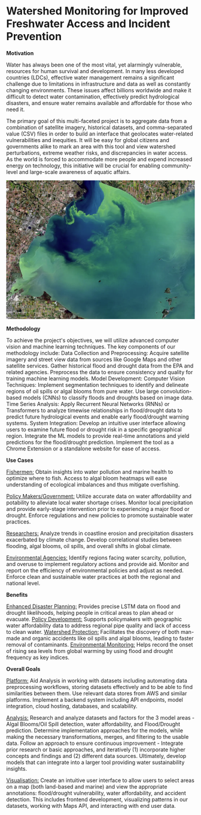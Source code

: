 # Watershed Monitoring for Improved Freshwater Access and Incident Prevention

**Motivation**

Water has always been one of the most vital, yet alarmingly vulnerable, resources for human survival and development. In many less developed countries (LDCs), effective water management remains a significant challenge due to limitations in infrastructure and data as well as constantly changing environments. These issues affect billions worldwide and make it difficult to detect water contamination, effectively predict hydrological disasters, and ensure water remains available and affordable for those who need it.

The primary goal of this multi-faceted project is to aggregate data from a combination of satellite imagery, historical datasets, and comma-separated value (CSV) files in order to build an interface that geolocates water-related vulnerabilities and inequities. It will be easy for global citizens and governments alike to mark an area with this tool and view watershed perturbations, extreme weather risks, and discrepancies in water access. As the world is forced to accommodate more people and expend increased energy on technology, this initiative will be crucial for enabling community-level and large-scale awareness of aquatic affairs.

<p align="center">
  <img src="images/Algal-Bloom.png" alt="Aerial view of massive algal bloom" width="600">
</p>


**Methodology**

To achieve the project's objectives, we will utilize advanced computer vision and machine learning techniques. The key components of our methodology include:
Data Collection and Preprocessing:
Acquire satellite imagery and street view data from sources like Google Maps and other satellite services.
Gather historical flood and drought data from the EPA and related agencies.
Preprocess the data to ensure consistency and quality for training machine learning models.
Model Development:
Computer Vision Techniques:
Implement segmentation techniques to identify and delineate regions of oil spills or algal blooms from pure water.
Use large convolution-based models (CNNs) to classify floods and droughts based on image data.
Time Series Analysis:
Apply Recurrent Neural Networks (RNNs) or Transformers to analyze timewise relationships in flood/drought data to predict future hydrological events and enable early flood/drought warning systems.
System Integration:
Develop an intuitive user interface allowing users to examine future flood or drought risk in a specific geographical region.
Integrate the ML models to provide real-time annotations and yield predictions for the flood/drought prediction.
Implement the tool as a Chrome Extension or a standalone website for ease of access.


**Use Cases**

<ins>Fishermen:</ins>
Obtain insights into water pollution and marine health to optimize where to fish.
Access to algal bloom heatmaps will ease understanding of ecological imbalances and thus mitigate overfishing.

<ins>Policy Makers/Government:</ins>
Utilize accurate data on water affordability and potability to alleviate local water shortage crises.
Monitor local precipitation and provide early-stage intervention prior to experiencing a major flood or drought.
Enforce regulations and new policies to promote sustainable water practices.

<ins>Researchers:</ins>
Analyze trends in coastline erosion and precipitation disasters exacerbated by climate change.
Develop correlational studies between flooding, algal blooms, oil spills, and overall shifts in global climate.

<ins>Environmental Agencies:</ins>
Identify regions facing water scarcity, pollution, and overuse to implement regulatory actions and provide aid.
Monitor and report on the efficiency of environmental policies and adjust as needed.
Enforce clean and sustainable water practices at both the regional and national level.

**Benefits**

<ins>Enhanced Disaster Planning:</ins> Provides precise LSTM data on flood and drought likelihoods, helping people in critical areas to plan ahead or evacuate.
<ins>Policy Development:</ins> Supports policymakers with geographic water affordability data to address regional pipe quality and lack of access to clean water.
<ins>Watershed Protection:</ins> Facilitates the discovery of both man-made and organic accidents like oil spills and algal blooms, leading to faster removal of contaminants.
<ins>Environmental Monitoring:</ins> Helps record the onset of rising sea levels from global warming by using flood and drought frequency as key indices.

**Overall Goals**

<ins>Platform:</ins> Aid Analysis in working with datasets including automating data preprocessing workflows, storing datasets effectively and to be able to find similarities between them. Use relevant data stores from AWS and similar platforms. Implement a backend system including API endpoints, model integration, cloud hosting, databases, and scalability.

<ins>Analysis:</ins> Research and analyze datasets and factors for the 3 model areas - Algal Blooms/Oil Spill detection, water affordability, and Flood/Drought prediction. Determine implementation approaches for the models, while making the necessary transformations, merges, and filtering to the usable data. Follow an approach to ensure continuous improvement - Integrate prior research or basic approaches, and iteratively (1) incorporate higher concepts and findings and (2) different data sources. Ultimately, develop models that can integrate into a larger tool providing water sustainability insights.

<ins>Visualisation:</ins> Create an intuitive user interface to allow users to select areas on a map (both land-based and marine) and view the appropriate annotations: flood/drought vulnerability, water affordability, and accident detection. This includes frontend development, visualizing patterns in our datasets, working with Maps API, and interacting with end user data.
